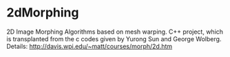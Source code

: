 2dMorphing
==========

2D Image Morphing Algorithms based on mesh warping. C++ project, which is transplanted from the c codes given by Yurong Sun and George Wolberg. Details: http://davis.wpi.edu/~matt/courses/morph/2d.htm